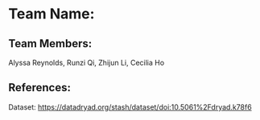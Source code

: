 # Team Name: 

## Team Members: 
Alyssa Reynolds, Runzi Qi, Zhijun Li, Cecilia Ho
## References:
Dataset: https://datadryad.org/stash/dataset/doi:10.5061%2Fdryad.k78f6

